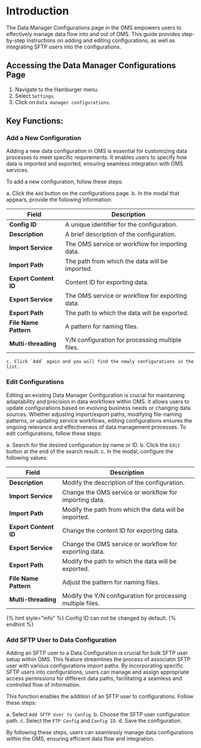 # Introduction

The Data Manager Configurations page in the OMS empowers users to effectively manage data flow into and out of OMS. This guide provides step-by-step instructions on adding and editing configurations, as well as integrating SFTP users into the configurations.

## Accessing the Data Manager Configurations Page

1. Navigate to the Hamburger menu.
2. Select `Settings`.
3. Click on `Data manager configurations`.

## Key Functions:

### Add a New Configuration

Adding a new data configuration in OMS is essential for customizing data processes to meet specific requirements. It enables users to specify how data is imported and exported, ensuring seamless integration with OMS services. 

To add a new configuration, follow these steps:

   a. Click the `Add` button on the configurations page.
   b. In the modal that appears, provide the following information:

| Field               | Description                                         |
|---------------------|-----------------------------------------------------|
| **Config ID**       | A unique identifier for the configuration.           |
| **Description**     | A brief description of the configuration.            |
| **Import Service**  | The OMS service or workflow for importing data.     |
| **Import Path**     | The path from which the data will be imported.       |
| **Export Content ID**| Content ID for exporting data.                       |
| **Export Service**  | The OMS service or workflow for exporting data.     |
| **Export Path**     | The path to which the data will be exported.         |
| **File Name Pattern**| A pattern for naming files.                          |
| **Multi-threading** | Y/N configuration for processing multiple files.    |

    c. Click `Add` again and you will find the newly configurations in the list.       

### Edit Configurations

Editing an existing Data Manager Configuration is crucial for maintaining adaptability and precision in data workflows within OMS. It allows users to update configurations based on evolving business needs or changing data sources. Whether adjusting import/export paths, modifying file-naming patterns, or updating service workflows, editing configurations ensures the ongoing relevance and effectiveness of data management processes. 
To edit configurations, follow these steps:

   a. Search for the desired configuration by name or ID.
   b. Click the `Edit` button at the end of the search result.
   c. In the modal, configure the following values:

| Field               | Description                                                 |
|---------------------|-------------------------------------------------------------|
| **Description**     | Modify the description of the configuration.                |
| **Import Service**  | Change the OMS service or workflow for importing data.      |
| **Import Path**     | Modify the path from which the data will be imported.        |
| **Export Content ID**| Change the content ID for exporting data.                    |
| **Export Service**  | Change the OMS service or workflow for exporting data.      |
| **Export Path**     | Modify the path to which the data will be exported.          |
| **File Name Pattern**| Adjust the pattern for naming files.                         |
| **Multi-threading** | Modify the Y/N configuration for processing multiple files.|

{% hint style="info" %}
Config ID can not be changed by default. 
{% endhint %}

### Add SFTP User to Data Configuration

Adding an SFTP user to a Data Configuration is crucial for bulk SFTP user setup within OMS. This feature streamlines the process of associatin SFTP user with various configurations import paths. By incorporating specific SFTP users into configurations, users can manage and assign appropriate access permissions for different data paths, facilitating a seamless and controlled flow of information. 

This function enables the addition of an SFTP user to configurations. Follow these steps:

   a. Select `Add SFTP User to Config`.
   b. Choose the SFTP user configuration path.
   c. Select the `FTP Config` and `Config ID`.
   d. Save the configuration.

By following these steps, users can seamlessly manage data configurations within the OMS, ensuring efficient data flow and integration.
